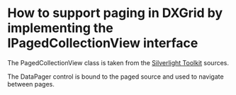# How to support paging in DXGrid by implementing the IPagedCollectionView interface


<p>The PagedCollectionView class is taken from the <a href="http://silverlight.codeplex.com/">Silverlight Toolkit</a> sources.</p>
<p>The DataPager control is bound to the paged source and used to navigate between pages.</p>
<br /><br /><br />

<br/>


